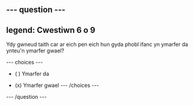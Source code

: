 --- question ---
---
legend: Cwestiwn 6 o 9
---

Ydy gwneud taith car ar eich pen eich hun gyda phobl ifanc yn ymarfer da ynteu'n ymarfer gwael?

--- choices ---
- ( ) Ymarfer da

- (x) Ymarfer gwael --- /choices ---

--- /question ---
